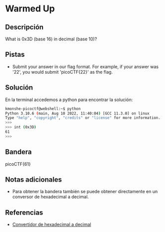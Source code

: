 # Warmed Up


## Descripción
What is 0x3D (base 16) in decimal (base 10)?

## Pistas
- Submit your answer in our flag format. For example, if your answer was '22', you would submit 'picoCTF{22}' as the flag.

## Solución

En la terminal accedemos a python para encontrar la solución: 

``` bash
kmonshe-picoctf@webshell:~$ python
Python 3.10.6 (main, Aug 10 2022, 11:40:04) [GCC 11.3.0] on linux
Type "help", "copyright", "credits" or "license" for more information.
>>>
>>> int (0x3D)
61
>>> 
```

## Bandera
picoCTF{61}

## Notas adicionales
- Para obtener la bandera también se puede obtener directamente en un conversor de hexadecimal a decimal.

## Referencias
- [Convertidor de hexadecimal a decimal](https://www.rapidtables.org/convert/number/hex-to-decimal.html)